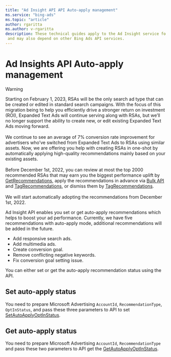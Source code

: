 ```yaml
---
title: "Ad Insight API API Auto-apply management"
ms.service: "bing-ads"
ms.topic: "article"
author: rgaritta
ms.author: v-rgaritta
description: These technical guides apply to the Ad Insight service fo auto apply management
 and may also depend on other Bing Ads API services.
---
```

# Ad Insights API Auto-apply management

> [!WARNING]
> Starting on February 1, 2023, RSAs will be the only search ad type that can be created or edited in standard search campaigns. With the focus of this migration being to help you efficiently drive a stronger return on investment (ROI), Expanded Text Ads will continue serving along with RSAs, but we’ll no longer support the ability to create new, or edit existing Expanded Text Ads moving forward.<br/><br/>We continue to see an average of 7% conversion rate improvement for advertisers who’ve switched from Expanded Text Ads to RSAs using similar assets. Now, we are offering you help with creating RSAs in one-shot by automatically applying high-quality recommendations mainly based on your existing assets.<br/><br/>Before December 1st, 2022, you can review at most the top 2000 recommended RSAs that may earn you the biggest performance uplift by [GetRecommendations](../ad-insight-service/getrecommendations.md), apply the recommendations in advance via [Bulk API](../bulk-service/responsive-search-ad.md) and [TagRecommendations](../ad-insight-service/tagrecommendations.md), or dismiss them by [TagRecommendations](../ad-insight-service/tagrecommendations.md).<br/><br/>We will start automatically adopting the recommendations from December 1st, 2022.  

Ad Insight API enables you set or get auto-apply recommendations which helps to boost your ad performance. Currently, we have five recommendations with auto-apply mode, additional recommendations will be added in the future.

- Add responsive search ads.
- Add multimedia ads.
- Create conversion goal.
- Remove conflicting negative keywords.
- Fix conversion goal setting issue.

You can either set or get the auto-apply recommendation status using the API.

## Set auto-apply status

You need to prepare Microsoft Advertising `AccountId`, `RecommendationType`, `OptInStatus`, and pass these three parameters to API to set [SetAutoApplyOptInStatus](../ad-insight-service/setautoapplyoptinstatus.md).

## Get auto-apply status

You need to prepare Microsoft Advertising `AccountId`, `RecommendationType` and pass these two parameters to API get the [GetAutoApplyOptInStatus](../ad-insight-service/getautoapplyoptinstatus.md).

